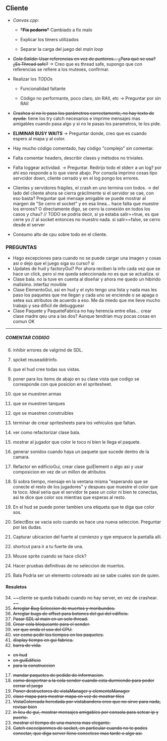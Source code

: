 ## Cliente

* *Canvas.cpp*:

    * ~~**"Fix pedorro"**~~ Cambiado a fix malo

    * Explicar los timers utilizados

    * Separar la carga del juego del *main loop*

* ~~*Cola Salida*: Usar referencias en vez de punteros... ¿Para qué se usa? ¿Es Thread safe?~~ -> Creo que es thread safe, supongo que con referencias se refiere a los mutexes, confirmar. 

* Realizar los *TODO*s

    * Funcionalidad faltante

    * Código no performante, poco claro, sin RAII, etc -> Preguntar por sin RAII

* ~~Crashea si no le paso los parámetros correctamente, no hay texto de ayuda.~~ tiene los try catch necesarios e imprime mensajes mas amigables cuando pasa algo y  si no le pasas los parametros, te los pide. 


* **ELIMINAR BUSY WAITS** -> Preguntar donde, creo que es cuando espero al mapa y al color.

* Hay mucho código comentado, hay código "complejo" sin comentar.

* Falta comentar headers, describir clases y métodos no triviales.

* Falta loggear actividad. -> Preguntar. Redirijo todo el stderr a un log? por ahi eso responde a lo que viene abajo. Por consola imprimo cosas tipo servcidor down, cliente cerrado y en el log pongo los errores.

* Clientes y servidores frágiles, el crash en uno termina con todos. -> del lado del cliente ahora se cierra grácilmente si el servidor se cae, con eso basta? Preguntar qué mensaje amigable se puede mostrar al margen de  "Se cerro el socket" y en esa linea... hace falta que muestre los errores? O directamente digo, se cerro la conexión en todos los casos y chau?
//            TODO se podria decir, si ya estaba salir==true, es que cerre yo
// al socket entonces no muestro nada. si salir==false, se cerro desde el server

* Consumo alto de cpu sobre todo en el cliente.

### PREGUNTAS ###
* Hago excepciones para cuando no se puede cargar una imagen y cosas asi o dejo que el juego siga su curso? si
* Updates de hud y factoryGui? Por ahora reciben la info cada vez que se hace un click, pero si me queda seleccionada no es que se actualiza. si
* Clase bala. no la tuve en cuenta al diseñar y ahora me quedo un hibirido malisimo. interfaz  movible 
* Clase ElementoGui, asi en hud y el oyto tengo una lista y nada mas les paso los paquetes que me llegan y cada uno se enciende o se apaga o setea sus atributos de acuerdo a eso. Me da miedo que me lleve mucho trabajo y sea dificil de debugguear
* Clase Paquete y PaqueteFabrica no hay herencia entre ellas... crear clase madre qeu una a las dos? Aunque tendrian muy pocas cosas en comun OK
-----
##### COMENTAR CODIGO #####



6. inhibir errores de valgrind de SDL.

7. spcket reuseaddrinfo.

8. que el hud cree todas sus vistas.

11. poner para los items de abajo en su clase vista que codigo se corresponde con que posicion en el spritesheet.
 
12. que se muestren armas

13. que se muestren tanques

14. qye se muestren construibles

15. terminar de crear spritesheets para los vehiculos que faltan.

16. ver como refactorizar clase bala. 

18. mostrar al jugador que color le toco ni bien le llega el paquete.

19. generar sonidos cuando haya un paquete que sucede dentro de la camara.

25. Refactor en edificioGui, crear clase guiElement o algo asi y usar composicion en vez de un millon de atributos

27. Si sobra tiempo, mensaje en la ventana misma "esperando que se conecte el resto de los jugadores" y despues que muestre el color que te toco. Ideal seria que el servidor te pase un color ni bien te conectas, asi te dice que color sos mientras que esperas al resto.

28. En el hud se puede poner tambien una etiqueta que te diga que color sos.

29. SelectBox se vacia solo cuando se hace una nueva seleccion. Preguntar por las dudas.

30. Capturar ubicacion del fuerte al comienzo y qye empuece la pantalla alli.

31. shortcut para ir a tu fuerte de una.

32. Mouse sprite cuando se hace click?

33. Hacer pruebas definitivas de no seleccion de muertos.

34. Bala Podría ser un elemento coloreado asi se sabe cuales son de quien.

#### Resuletos ####

34. ~~cliente se queda trabado cuando no hay server, en vez de crashear. ~~
1. ~~Arreglar Bug Seleccion de muertos y moribundos.~~
2. ~~Arreglar bugs de offset para botones del gui del edificio.~~
3. ~~Pasar SDL al main en un solo thread.~~
4. ~~Crear cola bloqueante para el sender.~~
5. ~~ver que onda el uso del CPU.~~
9. ~~ver como pedir los tiempos en los paquetes.~~
10. ~~display tiempo en gui fabrica.~~
11. ~~barra de vida.~~
* ~~en hud~~
* ~~en guiEdificio~~
* ~~para la construccion~~
17. ~~mandar paquetes de pedido de informacion.~~
20. ~~como despertrar a la cola sender cuando esta durmiendo para poder cerrar el juego~~ 
21. ~~Poner destructores de vistaManager y elementoManager~~
22. ~~clase mapa para mostrar mapa en vez de mostrar tiles~~
23. ~~VistaColoreada heredada por vistabandera creo que no sirve para nada, revisar bien~~
24. ~~in lieu de gui, mostrar mensajes amigables por consola para setear ip y puerto.~~
26. ~~mostrar el tiempo de una manera mas elegante.~~
29. ~~Catch exceciponmes de socket, en particular cuando no te podes conectar, que diga server lleno conectese mas tarde o algo asi.~~
